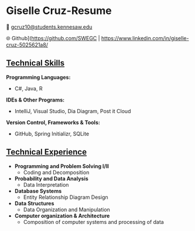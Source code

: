 # Giselle Cruz-Resume

📧 gcruz10@students.kennesaw.edu

🌐 Github](https://github.com/SWEGC | https://www.linkedin.com/in/giselle-cruz-5025621a8/


## <u>**Technical Skills**</u>

**Programming Languages:**
  - C#, Java, R

**IDEs & Other Programs:**
  - IntelliJ, Visual Studio, Dia Diagram, Post it Cloud

**Version Control, Frameworks & Tools:**
  - GitHub, Spring Initializr, SQLite


## **<u>Technical Experience</u>**

- **Programming and Problem Solving I/II**
  - Coding and Decomposition
- **Probability and Data Analysis**
  - Data Interpretation
- **Database Systems**
  - Entity Relationship Diagram Design
- **Data Structures**
  - Data Organization and Manipulation
- **Computer organization & Architecture**
    - Composition of computer systems and processing of data
